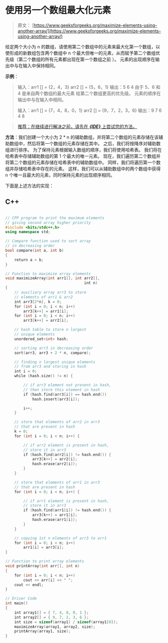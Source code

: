 # 使用另一个数组最大化元素

> 原文： [https://www.geeksforgeeks.org/maximize-elements-using-another-array/](https://www.geeksforgeeks.org/maximize-elements-using-another-array/)

给定两个大小为 n 的数组，请使用第二个数组中的元素来最大化第一个数组，以使形成的新数组包含两个数组中 n 个最大但唯一的元素，从而赋予第二个数组优先级（第二个数组的所有元素都出现在第一个数组之前 ）。 元素的出现顺序在输出中与在输入中保持相同。

**示例**：

> 输入：arr1 [] = {2，4，3}
> arr2 [] = {5，6，1}
> 输出：5 6 4
> 由于 5、6 和 4 是来自两个数组的最大元素 给第二个数组更高的优先级。 元素的顺序在输出中与在输入中相同。
> 
> 输入：arr1 [] = {7，4，8，0，1}
> arr2 [] = {9，7，2，3，6}
> 输出：9 7 6 4 8

> [推荐：在继续进行解决之前，请先在 ***{IDE}*** 上尝试您的方法。](https://ide.geeksforgeeks.org/)

**方法**：我们创建一个大小为 2 * n 的辅助数组，并将第二个数组的元素存储在该辅助数组中，然后将第一个数组的元素存储在其中。 之后，我们将按降序对辅助数组进行排序。 为了保持元素根据输入数组的顺序，我们将使用哈希表。 我们将在哈希表中存储辅助数组的第 1 个最大的唯一元素。 现在，我们遍历第二个数组并将第二个数组的元素存储在哈希表中的辅助数组中。 同样，我们将遍历第一个数组并存储哈希表中存在的元素。 这样，我们可以从辅助数组中的两个数组中获得 n 个唯一且最大的元素，同时保持元素的出现顺序相同。

下面是上述方法的实现：

## C++ 

```cpp

// CPP program to print the maximum elements 
// giving second array higher priority 
#include <bits/stdc++.h> 
using namespace std; 

// Compare function used to sort array  
// in decreasing order 
bool compare(int a, int b) 
{ 
    return a > b; 
} 

// Function to maximize array elements 
void maximizeArray(int arr1[], int arr2[], 
                                   int n) 
{ 
    // auxiliary array arr3 to store  
    // elements of arr1 & arr2 
    int arr3[2*n], k = 0; 
    for (int i = 0; i < n; i++)  
        arr3[k++] = arr1[i]; 
    for (int i = 0; i < n; i++) 
        arr3[k++] = arr2[i]; 

    // hash table to store n largest 
    // unique elements 
    unordered_set<int> hash; 

    // sorting arr3 in decreasing order 
    sort(arr3, arr3 + 2 * n, compare); 

    // finding n largest unique elements 
    // from arr3 and storing in hash 
    int i = 0; 
    while (hash.size() != n) { 

        // if arr3 element not present in hash, 
        // then store this element in hash 
        if (hash.find(arr3[i]) == hash.end())  
            hash.insert(arr3[i]); 

        i++; 
    } 

    // store that elements of arr2 in arr3 
    // that are present in hash 
    k = 0; 
    for (int i = 0; i < n; i++) { 

        // if arr2 element is present in hash, 
        // store it in arr3 
        if (hash.find(arr2[i]) != hash.end()) { 
            arr3[k++] = arr2[i]; 
            hash.erase(arr2[i]); 
        } 
    } 

    // store that elements of arr1 in arr3 
    // that are present in hash 
    for (int i = 0; i < n; i++) { 

        // if arr1 element is present in hash, 
        // store it in arr3 
        if (hash.find(arr1[i]) != hash.end()) { 
            arr3[k++] = arr1[i]; 
            hash.erase(arr1[i]); 
        } 
    } 

    // copying 1st n elements of arr3 to arr1 
    for (int i = 0; i < n; i++)  
        arr1[i] = arr3[i];     
} 

// Function to print array elements 
void printArray(int arr[], int n) 
{ 
    for (int i = 0; i < n; i++)  
        cout << arr[i] << " ";     
    cout << endl; 
} 

// Driver Code 
int main() 
{ 
    int array1[] = { 7, 4, 8, 0, 1 }; 
    int array2[] = { 9, 7, 2, 3, 6 }; 
    int size = sizeof(array1) / sizeof(array1[0]); 
    maximizeArray(array1, array2, size); 
    printArray(array1, size); 
} 

```